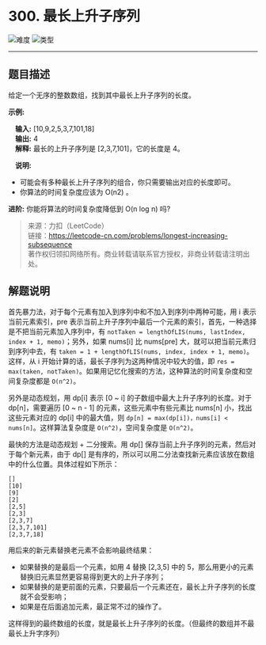 # 300. 最长上升子序列

![难度](https://img.shields.io/badge/难度-中等-f0ad4e.svg?logo=leetcode&style=flat)  ![类型](https://img.shields.io/badge/类型-动态规划-violet.svg?style=flat)

---

## 题目描述

给定一个无序的整数数组，找到其中最长上升子序列的长度。

**示例:**

&emsp;**输入:** [10,9,2,5,3,7,101,18]  
&emsp;**输出:** 4   
&emsp;**解释:** 最长的上升子序列是 [2,3,7,101]，它的长度是 4。  

&emsp;**说明:**  

- 可能会有多种最长上升子序列的组合，你只需要输出对应的长度即可。
- 你算法的时间复杂度应该为 O(n2) 。

**进阶:** 你能将算法的时间复杂度降低到 O(n log n) 吗?

> 来源：力扣（LeetCode）  
> 链接：https://leetcode-cn.com/problems/longest-increasing-subsequence  
> 著作权归领扣网络所有。商业转载请联系官方授权，非商业转载请注明出处。  

## 解题说明

首先暴力法，对于每个元素有加入到序列中和不加入到序列中两种可能，用 i 表示当前元素索引，pre 表示当前上升子序列中最后一个元素的索引，首先，一种选择是不把当前元素加入序列中，有 `notTaken = lengthOfLIS(nums, lastIndex, index + 1, memo)`；另外，如果 nums[i] 比 nums[pre] 大，就可以把当前元素归到序列中去，有 `taken = 1 + lengthOfLIS(nums, index, index + 1, memo)`。这样，从 i 开始计算的话，最长子序列为这两种情况中较大的值，即 `res = max(taken, notTaken)`。如果用记忆化搜索的方法，这种算法的时间复杂度和空间复杂度都是 `O(n^2)`。

另外是动态规划，用 dp[i] 表示 [0 ~ i] 的子数组中最大上升子序列的长度。对于 dp[n]，需要遍历 [0 ~ n - 1] 的元素，这些元素中有些元素比 nums[n] 小，找出这些元素对应的 dp[i] 中的最大值，则 `dp[n] = max(dp[i])，nums[i] < nums[n]`。这样算法复杂度是 `O(n^2)`，空间复杂度是 `O(n^2)`。

最快的方法是动态规划 + 二分搜索。用 dp[] 保存当前上升子序列的元素，然后对于每个新元素，由于 dp[] 是有序的，所以可以用二分法查找新元素应该放在数组中的什么位置。具体过程如下所示：

```
[]  
[10]  
[9]  
[2]  
[2,5]  
[2,3]  
[2,3,7]  
[2,3,7,101]  
[2,3,7,18]  
```

用后来的新元素替换老元素不会影响最终结果：  

- 如果替换的是最后一个元素，如用 4 替换 [2,3,5] 中的 5，那么用更小的元素替换旧元素显然更容易得到更大的上升子序列；  
- 如果替换的是更前面的元素，只要最后一个元素还在，最长上升子序列的长度就不会受影响；  
- 如果是在后面追加元素，最正常不过的操作了。  

这样得到的最终数组的长度，就是最长上升子序列的长度。（但最终的数组并不最最长上升字序列）
